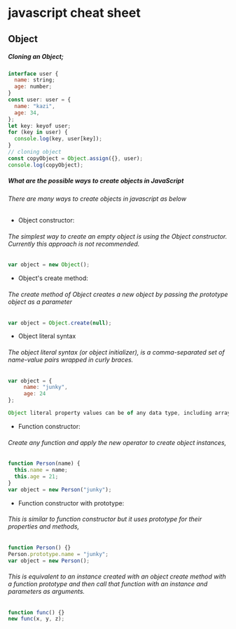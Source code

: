 # javascript cheat sheet

## Object

##### Cloning an Object;

```js
interface user {
  name: string;
  age: number;
}
const user: user = {
  name: "kazi",
  age: 34,
};
let key: keyof user;
for (key in user) {
  console.log(key, user[key]);
}
// cloning object
const copyObject = Object.assign({}, user);
console.log(copyObject);
```

##### What are the possible ways to create objects in JavaScript

###### There are many ways to create objects in javascript as below

- Object constructor:

###### The simplest way to create an empty object is using the Object constructor. Currently this approach is not recommended.

```javascript
var object = new Object();
```

- Object's create method:

###### The create method of Object creates a new object by passing the prototype object as a parameter

```javascript
var object = Object.create(null);
```

- Object literal syntax

###### The object literal syntax (or object initializer), is a comma-separated set of name-value pairs wrapped in curly braces.

```javascript
var object = {
     name: "junky",
     age: 24
};

Object literal property values can be of any data type, including array, function, and nested object.
```

- Function constructor:

###### Create any function and apply the new operator to create object instances,

```javascript
function Person(name) {
  this.name = name;
  this.age = 21;
}
var object = new Person("junky");
```

- Function constructor with prototype:

###### This is similar to function constructor but it uses prototype for their properties and methods,

```javascript
function Person() {}
Person.prototype.name = "junky";
var object = new Person();
```

###### This is equivalent to an instance created with an object create method with a function prototype and then call that function with an instance and parameters as arguments.

```javascript
function func() {}
new func(x, y, z);
```
